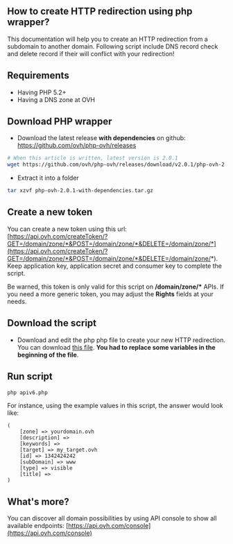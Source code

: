 How to create HTTP redirection using php wrapper?
-------------------------------------------------

This documentation will help you to create an HTTP redirection from a subdomain to another domain. Following script include DNS record check and delete record if their will conflict with your redirection!

## Requirements

- Having PHP 5.2+
- Having a DNS zone at OVH

## Download PHP wrapper

- Download the latest release **with dependencies** on github: https://github.com/ovh/php-ovh/releases

```bash
# When this article is written, latest version is 2.0.1
wget https://github.com/ovh/php-ovh/releases/download/v2.0.1/php-ovh-2.0.1-with-dependencies.tar.gz
```

- Extract it into a folder

```bash
tar xzvf php-ovh-2.0.1-with-dependencies.tar.gz 
```

## Create a new token

You can create a new token using this url: [https://api.ovh.com/createToken/?GET=/domain/zone/*&POST=/domain/zone/*&DELETE=/domain/zone/*](https://api.ovh.com/createToken/?GET=/domain/zone/*&POST=/domain/zone/*&DELETE=/domain/zone/*).
Keep application key, application secret and consumer key to complete the script.

Be warned, this token is only valid for this script on **/domain/zone/\*** APIs.
If you need a more generic token, you may adjust the **Rights** fields at your needs.

## Download the script

- Download and edit the php php file to create your new HTTP redirection. You can download [this file](https://github.com/ovh/php-ovh/blob/master/examples/create-Redirection/apiv6.php). **You had to replace some variables in the beginning of the file**.

## Run script

```bash
php apiv6.php
```

For instance, using the example values in this script, the answer would look like:
```
(
    [zone] => yourdomain.ovh
    [description] => 
    [keywords] => 
    [target] => my_target.ovh
    [id] => 1342424242
    [subDomain] => www
    [type] => visible
    [title] => 
)
```

## What's more?

You can discover all domain possibilities by using API console to show all available endpoints: [https://api.ovh.com/console](https://api.ovh.com/console)

